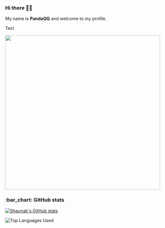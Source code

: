 
<h3 id="hi-there">Hi there 👋🎉</h3>
<p>My name is <strong>PandaQQ</strong> and welcome to my profile.</p>
<p>Text</p>
<img src="https://media.giphy.com/media/L8K62iTDkzGX6/giphy.gif" width="500">
<h3 id="bar_chart-github-stats">:bar_chart: GitHub stats</h3>
<p><a href="https://github.com/pandaqq/github-readme-stats"><img src="https://github-readme-stats.vercel.app/api?username=pandaqq&amp;count_private=true&amp;show_icons=true&amp;theme=dark" alt="Shaunak's GitHub stats"></a></p>
<p><img src="https://github-readme-stats.vercel.app/api/top-langs/?username=pandaqq&amp;show_icons=true&amp;theme=dark" alt="Top Languages Used"></p>
</div>
